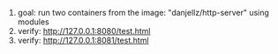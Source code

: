 1. goal: run two containers from the image: "danjellz/http-server" using modules
1. verify: http://127.0.0.1:8080/test.html
1. verify: http://127.0.0.1:8081/test.html